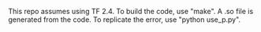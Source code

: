 This repo assumes using TF 2.4. To build the code, use "make". A .so file is generated from the code. To replicate the error, use "python use_p.py".